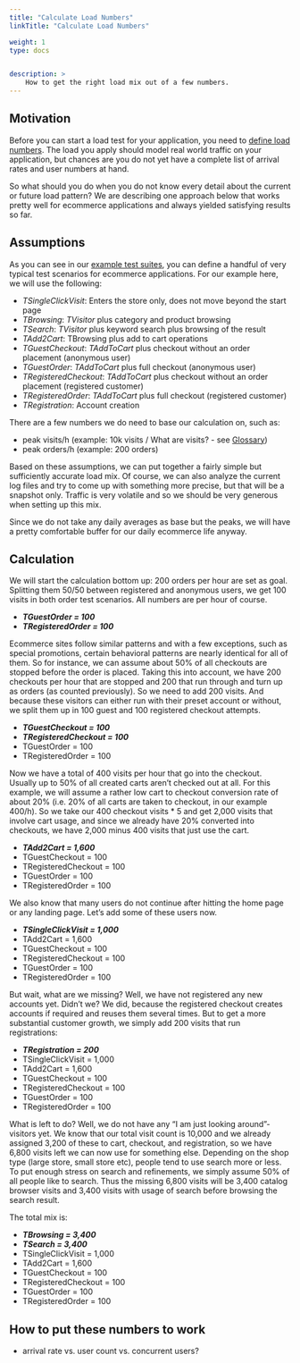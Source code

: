 ```yaml
---
title: "Calculate Load Numbers"
linkTitle: "Calculate Load Numbers"

weight: 1
type: docs


description: >
    How to get the right load mix out of a few numbers.
---
```


## Motivation
Before you can start a load test for your application, you need to [define load numbers](../../manual/470-load-configuration). The load you apply should model real world traffic on your application, but chances are you do not yet have a complete list of arrival rates and user numbers at hand.

So what should you do when you do not know every detail about the current or future load pattern? We are describing one approach below that works pretty well for ecommerce applications and always yielded satisfying results so far.

## Assumptions
As you can see in our [example test suites](../../test-suites), you can define a handful of very typical test scenarios for ecommerce applications. For our example here, we will use the following:

* _TSingleClickVisit_: Enters the store only, does not move beyond the start page
* _TBrowsing_: _TVisitor_ plus category and product browsing
* _TSearch_: _TVisitor_ plus keyword search plus browsing of the result
* _TAdd2Cart_: TBrowsing plus add to cart operations
* _TGuestCheckout_: _TAddToCart_ plus checkout without an order placement (anonymous user)
* _TGuestOrder_: _TAddToCart_ plus full checkout (anonymous user)
* _TRegisteredCheckout_: _TAddToCart_ plus checkout without an order placement (registered customer)
* _TRegisteredOrder_: _TAddToCart_ plus full checkout (registered customer)
* _TRegistration_: Account creation 

There are a few numbers we do need to base our calculation on, such as:

* peak visits/h (example: 10k visits / What are visits? - see [Glossary](../../glossary/#visit))
* peak orders/h (example: 200 orders)

Based on these assumptions, we can put together a fairly simple but sufficiently accurate load mix. Of course, we can also analyze the current log files and try to come up with something more precise, but that will be a snapshot only. Traffic is very volatile and so we should be very generous when setting up this mix.

Since we do not take any daily averages as base but the peaks, we will have a pretty comfortable buffer for our daily ecommerce life anyway.

## Calculation

We will start the calculation bottom up: 200 orders per hour are set as goal. Splitting them 50/50  between registered and anonymous users, we get 100 visits in both order test scenarios. All numbers are per hour of course.

* ***TGuestOrder = 100***
* ***TRegisteredOrder = 100***

Ecommerce sites follow similar patterns and with a few exceptions, such as special promotions, certain behavioral patterns are nearly identical for all of them. So for instance, we can assume about 50% of all checkouts are stopped before the order is placed. Taking this into account, we have 200 checkouts per hour that are stopped and 200 that run through and turn up as orders (as counted previously). So we need to add 200 visits. And because these visitors can either run with their preset account or without, we split them up in 100 guest and 100 registered checkout attempts.

* ***TGuestCheckout = 100***
* ***TRegisteredCheckout = 100***
* TGuestOrder = 100
* TRegisteredOrder = 100

Now we have a total of 400 visits per hour that go into the checkout. Usually up to 50% of all created carts aren’t checked out at all. For this example, we will assume a rather low cart to checkout conversion rate of about 20% (i.e. 20% of all carts are taken to checkout, in our example 400/h). So we take our 400 checkout visits * 5 and get 2,000 visits that involve cart usage, and since we already have 20% converted into checkouts, we have 2,000 minus 400 visits that just use the cart.

* ***TAdd2Cart = 1,600***
* TGuestCheckout = 100
* TRegisteredCheckout = 100
* TGuestOrder = 100
* TRegisteredOrder = 100

We also know that many users do not continue after hitting the home page or any landing page. Let’s add some of these users now.

* ***TSingleClickVisit = 1,000***
* TAdd2Cart = 1,600
* TGuestCheckout = 100
* TRegisteredCheckout = 100
* TGuestOrder = 100
* TRegisteredOrder = 100

But wait, what are we missing? Well, we have not registered any new accounts yet. Didn’t we? We did, because the registered checkout creates accounts if required and reuses them several times. But to get a more substantial customer growth, we simply add 200 visits that run registrations:

* ***TRegistration = 200***
* TSingleClickVisit = 1,000
* TAdd2Cart = 1,600
* TGuestCheckout = 100
* TRegisteredCheckout = 100
* TGuestOrder = 100
* TRegisteredOrder = 100

What is left to do? Well, we do not have any “I am just looking around”-visitors yet. We know that our total visit count is 10,000 and we already assigned 3,200 of these to cart, checkout, and registration, so we have 6,800 visits left we can now use for something else. Depending on the shop type (large store, small store etc), people tend to use search more or less. To put enough stress on search and refinements, we simply assume 50% of all people like to search. Thus the missing 6,800 visits will be 3,400 catalog browser visits and 3,400 visits with usage of search before browsing the search result.

The total mix is:

* ***TBrowsing = 3,400***
* ***TSearch = 3,400***
* TSingleClickVisit = 1,000
* TAdd2Cart = 1,600
* TGuestCheckout = 100
* TRegisteredCheckout = 100
* TGuestOrder = 100
* TRegisteredOrder = 100

## How to put these numbers to work

* arrival rate vs. user count vs. concurrent users?
